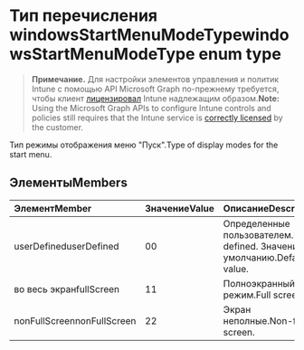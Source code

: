 # <a name="windowsstartmenumodetype-enum-type"></a><span data-ttu-id="ec5d2-101">Тип перечисления windowsStartMenuModeType</span><span class="sxs-lookup"><span data-stu-id="ec5d2-101">windowsStartMenuModeType enum type</span></span>

> <span data-ttu-id="ec5d2-102">**Примечание.** Для настройки элементов управления и политик Intune с помощью API Microsoft Graph по-прежнему требуется, чтобы клиент [лицензировал](https://go.microsoft.com/fwlink/?linkid=839381) Intune надлежащим образом.</span><span class="sxs-lookup"><span data-stu-id="ec5d2-102">**Note:** Using the Microsoft Graph APIs to configure Intune controls and policies still requires that the Intune service is [correctly licensed](https://go.microsoft.com/fwlink/?linkid=839381) by the customer.</span></span>

<span data-ttu-id="ec5d2-103">Тип режимы отображения меню "Пуск".</span><span class="sxs-lookup"><span data-stu-id="ec5d2-103">Type of display modes for the start menu.</span></span>
## <a name="members"></a><span data-ttu-id="ec5d2-104">Элементы</span><span class="sxs-lookup"><span data-stu-id="ec5d2-104">Members</span></span>
|<span data-ttu-id="ec5d2-105">Элемент</span><span class="sxs-lookup"><span data-stu-id="ec5d2-105">Member</span></span>|<span data-ttu-id="ec5d2-106">Значение</span><span class="sxs-lookup"><span data-stu-id="ec5d2-106">Value</span></span>|<span data-ttu-id="ec5d2-107">Описание</span><span class="sxs-lookup"><span data-stu-id="ec5d2-107">Description</span></span>|
|:---|:---|:---|
|<span data-ttu-id="ec5d2-108">userDefined</span><span class="sxs-lookup"><span data-stu-id="ec5d2-108">userDefined</span></span>|<span data-ttu-id="ec5d2-109">0</span><span class="sxs-lookup"><span data-stu-id="ec5d2-109">0</span></span>|<span data-ttu-id="ec5d2-110">Определенные пользователем.</span><span class="sxs-lookup"><span data-stu-id="ec5d2-110">User defined.</span></span> <span data-ttu-id="ec5d2-111">Значение по умолчанию.</span><span class="sxs-lookup"><span data-stu-id="ec5d2-111">Default value.</span></span>|
|<span data-ttu-id="ec5d2-112">во весь экран</span><span class="sxs-lookup"><span data-stu-id="ec5d2-112">fullScreen</span></span>|<span data-ttu-id="ec5d2-113">1</span><span class="sxs-lookup"><span data-stu-id="ec5d2-113">1</span></span>|<span data-ttu-id="ec5d2-114">Полноэкранный режим.</span><span class="sxs-lookup"><span data-stu-id="ec5d2-114">Full screen.</span></span>|
|<span data-ttu-id="ec5d2-115">nonFullScreen</span><span class="sxs-lookup"><span data-stu-id="ec5d2-115">nonFullScreen</span></span>|<span data-ttu-id="ec5d2-116">2</span><span class="sxs-lookup"><span data-stu-id="ec5d2-116">2</span></span>|<span data-ttu-id="ec5d2-117">Экран неполные.</span><span class="sxs-lookup"><span data-stu-id="ec5d2-117">Non-full screen.</span></span>|



